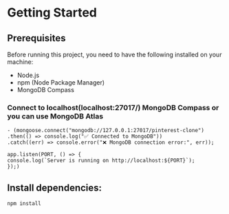 # Getting Started

## Prerequisites

Before running this project, you need to have the following installed on your machine:

- Node.js
- npm (Node Package Manager)
- MongoDB Compass

### Connect to localhost(localhost:27017/) MongoDB Compass or you can use MongoDB Atlas

    - (mongoose.connect("mongodb://127.0.0.1:27017/pinterest-clone")
    .then(() => console.log("✅ Connected to MongoDB"))
    .catch((err) => console.error("❌ MongoDB connection error:", err));

    app.listen(PORT, () => {
    console.log(`Server is running on http://localhost:${PORT}`);
    });)

## Install dependencies:

    npm install
